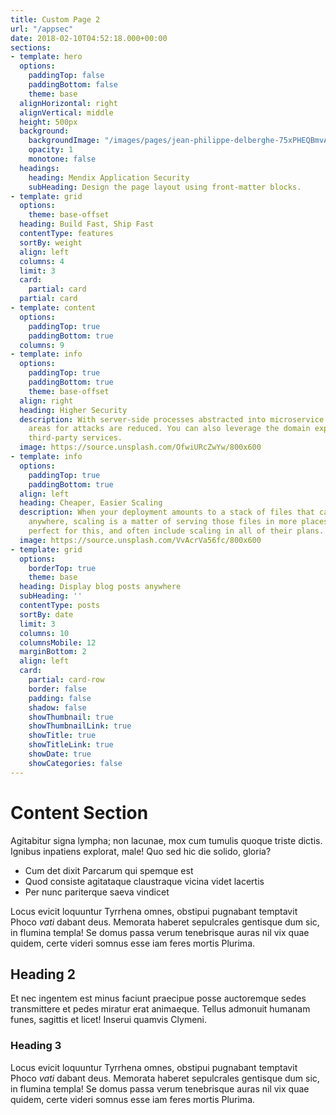 ```yaml
---
title: Custom Page 2
url: "/appsec"
date: 2018-02-10T04:52:18.000+00:00
sections:
- template: hero
  options:
    paddingTop: false
    paddingBottom: false
    theme: base
  alignHorizontal: right
  alignVertical: middle
  height: 500px
  background:
    backgroundImage: "/images/pages/jean-philippe-delberghe-75xPHEQBmvA-unsplash-3000.jpg"
    opacity: 1
    monotone: false
  headings:
    heading: Mendix Application Security
    subHeading: Design the page layout using front-matter blocks.
- template: grid
  options:
    theme: base-offset
  heading: Build Fast, Ship Fast
  contentType: features
  sortBy: weight
  align: left
  columns: 4
  limit: 3
  card:
    partial: card
  partial: card
- template: content
  options:
    paddingTop: true
    paddingBottom: true
  columns: 9
- template: info
  options:
    paddingTop: true
    paddingBottom: true
    theme: base-offset
  align: right
  heading: Higher Security
  description: With server-side processes abstracted into microservice APIs, surface
    areas for attacks are reduced. You can also leverage the domain expertise of specialist
    third-party services.
  image: https://source.unsplash.com/OfwiURcZwYw/800x600
- template: info
  options:
    paddingTop: true
    paddingBottom: true
  align: left
  heading: Cheaper, Easier Scaling
  description: When your deployment amounts to a stack of files that can be served
    anywhere, scaling is a matter of serving those files in more places. CDNs are
    perfect for this, and often include scaling in all of their plans.
  image: https://source.unsplash.com/VvAcrVa56fc/800x600
- template: grid
  options:
    borderTop: true
    theme: base
  heading: Display blog posts anywhere
  subHeading: ''
  contentType: posts
  sortBy: date
  limit: 3
  columns: 10
  columnsMobile: 12
  marginBottom: 2
  align: left
  card:
    partial: card-row
    border: false
    padding: false
    shadow: false
    showThumbnail: true
    showThumbnailLink: true
    showTitle: true
    showTitleLink: true
    showDate: true
    showCategories: false
---
```


# Content Section

Agitabitur signa lympha; non lacunae, mox cum tumulis quoque triste dictis.
Ignibus inpatiens explorat, male! Quo sed hic die solido, gloria?

* Cum det dixit Parcarum qui spemque est
* Quod consiste agitataque claustraque vicina videt lacertis
* Per nunc pariterque saeva vindicet

Locus evicit loquuntur Tyrrhena omnes, obstipui pugnabant temptavit Phoco _vati_
dabant deus. Memorata haberet sepulcrales gentisque dum sic, in flumina templa!
Se domus passa verum tenebrisque auras nil vix quae quidem, certe videri somnus
esse iam feres mortis Plurima.

## Heading 2

Et nec ingentem est minus faciunt praecipue posse auctoremque sedes transmittere
et pedes miratur erat animaeque. Tellus admonuit humanam funes, sagittis et
licet! Inserui quamvis Clymeni.

### Heading 3

Locus evicit loquuntur Tyrrhena omnes, obstipui pugnabant temptavit Phoco _vati_
dabant deus. Memorata haberet sepulcrales gentisque dum sic, in flumina templa!
Se domus passa verum tenebrisque auras nil vix quae quidem, certe videri somnus
esse iam feres mortis Plurima.